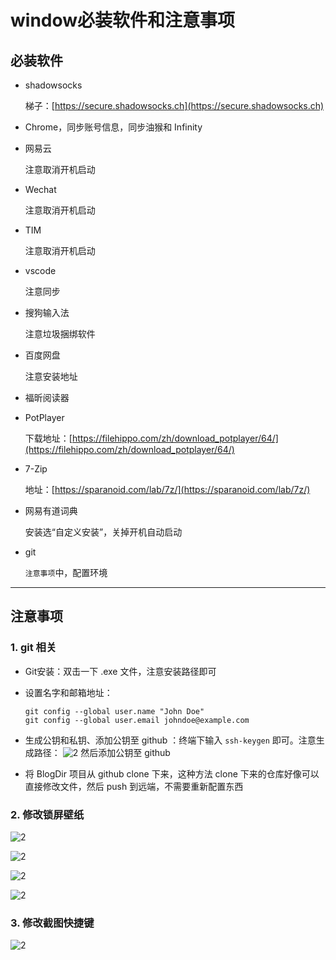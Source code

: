 # window必装软件和注意事项

## 必装软件

- shadowsocks

    梯子：[https://secure.shadowsocks.ch](https://secure.shadowsocks.ch)

- Chrome，同步账号信息，同步油猴和 Infinity

- 网易云

    注意取消开机启动

- Wechat

    注意取消开机启动

- TIM

    注意取消开机启动

- vscode

    注意同步

- 搜狗输入法

    注意垃圾捆绑软件

- 百度网盘

    注意安装地址

- 福昕阅读器

- PotPlayer

    下载地址：[https://filehippo.com/zh/download_potplayer/64/](https://filehippo.com/zh/download_potplayer/64/)

- 7-Zip

    地址：[https://sparanoid.com/lab/7z/](https://sparanoid.com/lab/7z/)

- 网易有道词典

    安装选“自定义安装”，关掉开机自动启动

- git

    `注意事项`中，配置环境

---

## 注意事项

### 1. git 相关

- Git安装：双击一下 .exe 文件，注意安装路径即可

- 设置名字和邮箱地址：

    ```shell
    git config --global user.name "John Doe"
    git config --global user.email johndoe@example.com
    ```

- 生成公钥和私钥、添加公钥至 github ：终端下输入 `ssh-keygen` 即可。注意生成路径：
    ![2](http://ww1.sinaimg.cn/large/006alGmrgy1g1dqybkchlj30r90fmwlt.jpg)
    然后添加公钥至 github

- 将 BlogDir 项目从 github clone 下来，这种方法 clone 下来的仓库好像可以直接修改文件，然后 push 到远端，不需要重新配置东西

### 2. 修改锁屏壁纸

![2](http://ww1.sinaimg.cn/large/006alGmrgy1g1eaei33sqj30m30xcqe9.jpg)

![2](http://ww1.sinaimg.cn/large/006alGmrgy1g1eahq9snej30r00wrn7e.jpg)

![2](http://ww1.sinaimg.cn/large/006alGmrgy1g1eaiyn52vj30qs0wxq9s.jpg)

![2](http://ww1.sinaimg.cn/large/006alGmrgy1g1eak0mfcnj30kx0tjwsq.jpg)

### 3. 修改截图快捷键

![2](http://ww1.sinaimg.cn/large/006alGmrgy1g1eatifeujj30s709xtab.jpg)